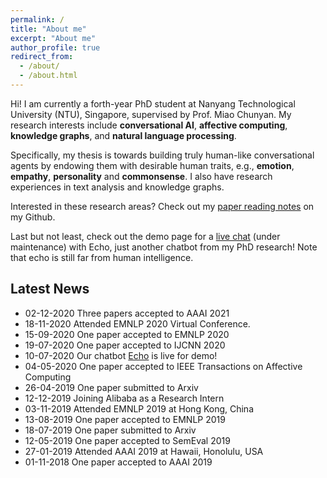 ```yaml
---
permalink: /
title: "About me"
excerpt: "About me"
author_profile: true
redirect_from: 
  - /about/
  - /about.html
---
```


Hi! I am currently a forth-year PhD student at Nanyang Technological University (NTU), Singapore, supervised by Prof. Miao Chunyan. My research interests include **conversational AI**, **affective computing**,  **knowledge graphs**, and **natural language processing**. 

Specifically, my thesis is towards building truly human-like conversational agents by endowing them with desirable human traits, e.g., **emotion**, **empathy**, **personality** and **commonsense**. I also have research experiences in text analysis and knowledge graphs.

Interested in these research areas? Check out my [paper reading notes](https://github.com/zhongpeixiang/AI-NLP-Paper-Readings) on my Github.

Last but not least, check out the demo page for a [live chat](https://zhongpeixiang.github.io/demo/) (under maintenance) with Echo, just another chatbot from my PhD research! Note that echo is still far from human intelligence. 

## Latest News

- 02-12-2020 Three papers accepted to AAAI 2021
- 18-11-2020 Attended EMNLP 2020 Virtual Conference.
- 15-09-2020 One paper accepted to EMNLP 2020
- 19-07-2020 One paper accepted to IJCNN 2020
- 10-07-2020 Our chatbot [Echo](https://zhongpeixiang.github.io/demo/) is live for demo!
- 04-05-2020 One paper accepted to IEEE Transactions on Affective Computing
- 26-04-2019 One paper submitted to Arxiv
- 12-12-2019 Joining Alibaba as a Research Intern
- 03-11-2019 Attended EMNLP 2019 at Hong Kong, China
- 13-08-2019 One paper accepted to EMNLP 2019
- 18-07-2019 One paper submitted to Arxiv
- 12-05-2019 One paper accepted to SemEval 2019
- 27-01-2019 Attended AAAI 2019 at Hawaii, Honolulu, USA
- 01-11-2018 One paper accepted to AAAI 2019
